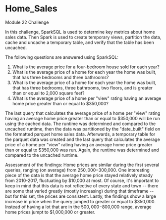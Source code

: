 # Home_Sales
Module 22 Challenge

In this challenge, SparkSQL is used to determine key metrics about home sales data. Then Spark is used to create temporary views, partition the data, cache and uncache a temporary table, and verify that the table has been uncached.

The following questions are answered using SparkSQL:
1. What is the average price for a four-bedroom house sold for each year? 
2. What is the average price of a home for each year the home was built, that has three bedrooms and three bathrooms?
3. What is the average price of a home for each year the home was built, that has three bedrooms, three bathrooms, two floors, and is greater than or equal to    2,000 square feet?
4. What is the average price of a home per "view" rating having an average home price greater than or equal to $350,000?

The last query that calculates the average price of a home per "view" rating having an average home price greater than or equal to $350,000 will be run using the cached data. The runtime was determined and compared to the uncached runtime, then the data was partitioned by the "date_built" field on the formatted parquet home sales data. Afterwards, a temporary table for the parquet data was created and the last query that calculates the average price of a home per "view" rating having an average home price greater than or equal to $350,000 was run. Again, the runtime was determined and compared to the uncached runtime.

Assessment of the findings:
Home prices are similar during the first several queries, ranging (on average) from $250,000-$300,000. One interesting piece of the data is that the average home price stayed relatively steady from 2010-2017, fluctuating by $10,000 at most. Of course, it's important to keep in mind that this data is not reflective of every state and town -- there are some that varied greatly (mostly increasing) during that timeframe -- but for this set, the prices are consistent. Lastly, the findings show a large increase in price when the query jumped to greater or equal to $350,000. Instead of having a lot that are in the $500,000-$800,000 range, average home prices jumpt to $1,000,000 or greater. 
